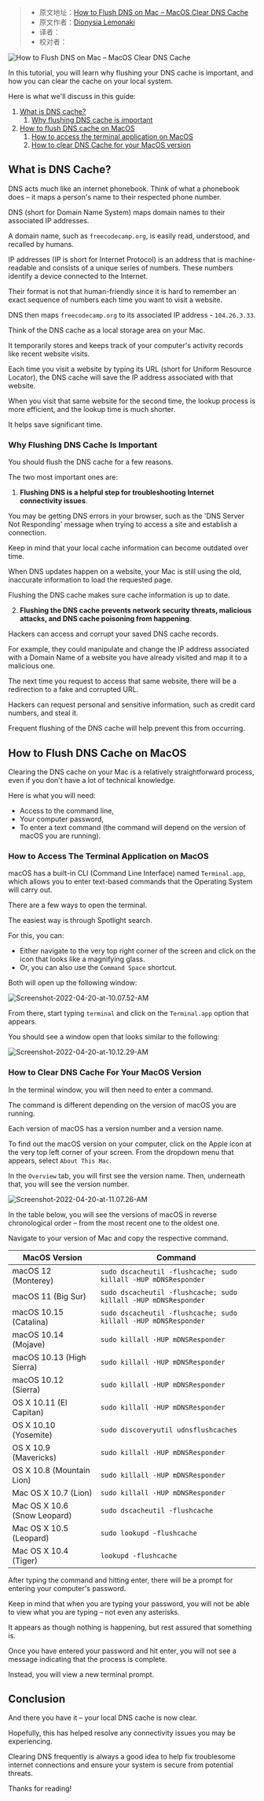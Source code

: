 > -  原文地址：[How to Flush DNS on Mac – MacOS Clear DNS Cache](https://www.freecodecamp.org/news/how-to-flush-dns-on-mac-macos-clear-dns-cache/)
> -  原文作者：[Dionysia Lemonaki](https://www.freecodecamp.org/news/author/dionysia/)
> -  译者：
> -  校对者：

![How to Flush DNS on Mac – MacOS Clear DNS Cache](https://www.freecodecamp.org/news/content/images/size/w2000/2022/04/kaitlyn-baker-vZJdYl5JVXY-unsplash.jpg)

In this tutorial, you will learn why flushing your DNS cache is important, and how you can clear the cache on your local system.

Here is what we'll discuss in this guide:

1.  [What is DNS cache?](#intro)
    1.  [Why flushing DNS cache is important](#why)
2.  [How to flush DNS cache on MacOS](#howto)
    1.  [How to access the terminal application on MacOS](#terminal)
    2.  [How to clear DNS Cache for your MacOS version](#version)

## What is DNS Cache?

DNS acts much like an internet phonebook. Think of what a phonebook does – it maps a person's name to their respected phone number.

DNS (short for Domain Name System) maps domain names to their associated IP addresses.

A domain name, such as `freecodecamp.org`, is easily read, understood, and recalled by humans.

IP addresses (IP is short for Internet Protocol) is an address that is machine-readable and consists of a unique series of numbers. These numbers identify a device connected to the Internet.

Their format is not that human-friendly since it is hard to remember an exact sequence of numbers each time you want to visit a website.

DNS then maps `freecodecamp.org` to its associated IP address - `104.26.3.33`.

Think of the DNS cache as a local storage area on your Mac.

It temporarily stores and keeps track of your computer's activity records like recent website visits.

Each time you visit a website by typing its URL (short for Uniform Resource Locator), the DNS cache will save the IP address associated with that website.

When you visit that same website for the second time, the lookup process is more efficient, and the lookup time is much shorter.

It helps save significant time.

### Why Flushing DNS Cache Is Important

You should flush the DNS cache for a few reasons.

The two most important ones are:

1.  **Flushing DNS is a helpful step for troubleshooting Internet connectivity issues**.

You may be getting DNS errors in your browser, such as the 'DNS Server Not Responding' message when trying to access a site and establish a connection.

Keep in mind that your local cache information can become outdated over time.

When DNS updates happen on a website, your Mac is still using the old, inaccurate information to load the requested page.

Flushing the DNS cache makes sure cache information is up to date.

2.  **Flushing the DNS cache prevents network security threats, malicious attacks, and DNS cache poisoning from happening**.

Hackers can access and corrupt your saved DNS cache records.

For example, they could manipulate and change the IP address associated with a Domain Name of a website you have already visited and map it to a malicious one.

The next time you request to access that same website, there will be a redirection to a fake and corrupted URL.

Hackers can request personal and sensitive information, such as credit card numbers, and steal it.

Frequent flushing of the DNS cache will help prevent this from occurring.

## How to Flush DNS Cache on MacOS

Clearing the DNS cache on your Mac is a relatively straightforward process, even if you don't have a lot of technical knowledge.

Here is what you will need:

-   Access to the command line,
-   Your computer password,
-   To enter a text command (the command will depend on the version of macOS you are running).

### How to Access The Terminal Application on MacOS

macOS has a built-in CLI (Command Line Interface) named `Terminal.app`, which allows you to enter text-based commands that the Operating System will carry out.

There are a few ways to open the terminal.

The easiest way is through Spotlight search.

For this, you can:

-   Either navigate to the very top right corner of the screen and click on the icon that looks like a magnifying glass.
-   Or, you can also use the `Command Space` shortcut.

Both will open up the following window:

![Screenshot-2022-04-20-at-10.07.52-AM](https://www.freecodecamp.org/news/content/images/2022/04/Screenshot-2022-04-20-at-10.07.52-AM.png)

From there, start typing `terminal` and click on the `Terminal.app` option that appears.

You should see a window open that looks similar to the following:

![Screenshot-2022-04-20-at-10.12.29-AM](https://www.freecodecamp.org/news/content/images/2022/04/Screenshot-2022-04-20-at-10.12.29-AM.png)

### How to Clear DNS Cache For Your MacOS Version

In the terminal window, you will then need to enter a command.

The command is different depending on the version of macOS you are running.

Each version of macOS has a version number and a version name.

To find out the macOS version on your computer, click on the Apple icon at the very top left corner of your screen. From the dropdown menu that appears, select `About This Mac`.

In the `Overview` tab, you will first see the version name. Then, underneath that, you will see the version number.

![Screenshot-2022-04-20-at-11.07.26-AM](https://www.freecodecamp.org/news/content/images/2022/04/Screenshot-2022-04-20-at-11.07.26-AM.png)

In the table below, you will see the versions of macOS in reverse chronological order – from the most recent one to the oldest one.

Navigate to your version of Mac and copy the respective command.

| MacOS Version | Command |
| --- | --- |
| macOS 12 (Monterey) | `sudo dscacheutil -flushcache; sudo killall -HUP mDNSResponder` |
| macOS 11 (Big Sur) | `sudo dscacheutil -flushcache; sudo killall -HUP mDNSResponder` |
| macOS 10.15 (Catalina) | `sudo dscacheutil -flushcache; sudo killall -HUP mDNSResponder` |
| macOS 10.14 (Mojave) | `sudo killall -HUP mDNSResponder` |
| macOS 10.13 (High Sierra) | `sudo killall -HUP mDNSResponder` |
| macOS 10.12 (Sierra) | `sudo killall -HUP mDNSResponder` |
| OS X 10.11 (El Capitan) | `sudo killall -HUP mDNSResponder` |
| OS X 10.10 (Yosemite) | `sudo discoveryutil udnsflushcaches` |
| OS X 10.9 (Mavericks) | `sudo killall -HUP mDNSResponder` |
| OS X 10.8 (Mountain Lion) | `sudo killall -HUP mDNSResponder` |
| Mac OS X 10.7 (Lion) | `sudo killall -HUP mDNSResponder` |
| Mac OS X 10.6 (Snow Leopard) | `sudo dscacheutil -flushcache` |
| Mac OS X 10.5 (Leopard) | `sudo lookupd -flushcache` |
| Mac OS X 10.4 (Tiger) | `lookupd -flushcache` |

After typing the command and hitting enter, there will be a prompt for entering your computer's password.

Keep in mind that when you are typing your password, you will not be able to view what you are typing – not even any asterisks.

It appears as though nothing is happening, but rest assured that something is.

Once you have entered your password and hit enter, you will not see a message indicating that the process is complete.

Instead, you will view a new terminal prompt.

## Conclusion

And there you have it – your local DNS cache is now clear.

Hopefully, this has helped resolve any connectivity issues you may be experiencing.

Clearing DNS frequently is always a good idea to help fix troublesome internet connections and ensure your system is secure from potential threats.

Thanks for reading!